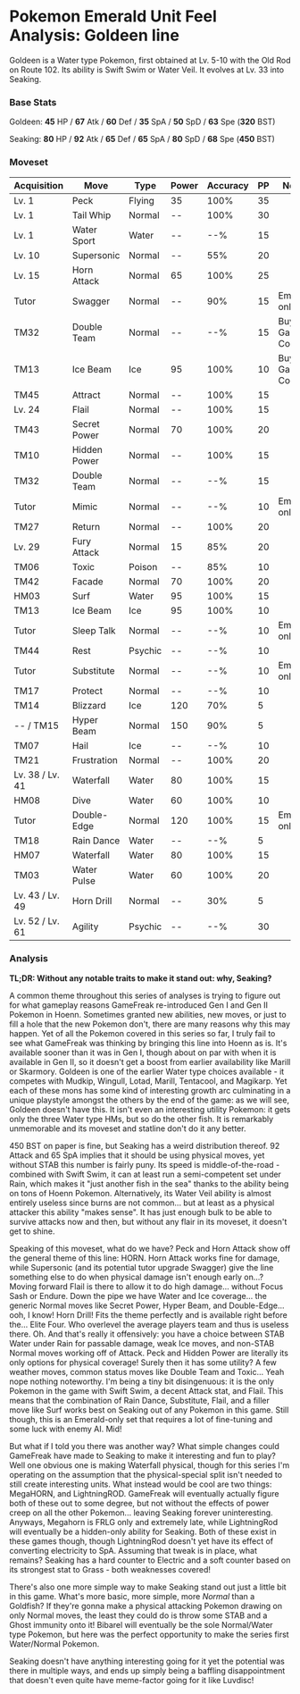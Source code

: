 # Pokemon Emerald Unit Feel Analysis: Goldeen line

Goldeen is a Water type Pokemon, first obtained at Lv. 5-10 with the Old Rod on Route 102. Its ability is Swift Swim or Water Veil. It evolves at Lv. 33 into Seaking.

### Base Stats

Goldeen: **45** HP / **67** Atk / **60** Def / **35** SpA / **50** SpD / **63** Spe (**320** BST)

Seaking: **80** HP / **92** Atk / **65** Def / **65** SpA / **80** SpD / **68** Spe (**450** BST)

### Moveset

| Acquisition     | Move         | Type    | Power | Accuracy | PP | Notes              |
|-----------------|--------------|---------|-------|----------|----|--------------------|
| Lv. 1           | Peck         | Flying  | 35    | 100%     | 35 |                    |
| Lv. 1           | Tail Whip    | Normal  | --    | 100%     | 30 |                    |
| Lv. 1           | Water Sport  | Water   | --    | --%      | 15 |                    |
| Lv. 10          | Supersonic   | Normal  | --    | 55%      | 20 |                    |
| Lv. 15          | Horn Attack  | Normal  | 65    | 100%     | 25 |                    |
| Tutor           | Swagger      | Normal  | --    | 90%      | 15 | Emerald only       |
| TM32            | Double Team  | Normal  | --    | --%      | 15 | Buy at Game Corner |
| TM13            | Ice Beam     | Ice     | 95    | 100%     | 10 | Buy at Game Corner |
| TM45            | Attract      | Normal  | --    | 100%     | 15 |                    |
| Lv. 24          | Flail        | Normal  | --    | 100%     | 15 |                    |
| TM43            | Secret Power | Normal  | 70    | 100%     | 20 |                    |
| TM10            | Hidden Power | Normal  | --    | 100%     | 15 |                    |
| TM32            | Double Team  | Normal  | --    | --%      | 15 |                    |
| Tutor           | Mimic        | Normal  | --    | --%      | 10 | Emerald only       |
| TM27            | Return       | Normal  | --    | 100%     | 20 |                    |
| Lv. 29          | Fury Attack  | Normal  | 15    | 85%      | 20 |                    |
| TM06            | Toxic        | Poison  | --    | 85%      | 10 |                    |
| TM42            | Facade       | Normal  | 70    | 100%     | 20 |                    |
| HM03            | Surf         | Water   | 95    | 100%     | 15 |                    |
| TM13            | Ice Beam     | Ice     | 95    | 100%     | 10 |                    |
| Tutor           | Sleep Talk   | Normal  | --    | --%      | 10 | Emerald only       |
| TM44            | Rest         | Psychic | --    | --%      | 10 |                    |
| Tutor           | Substitute   | Normal  | --    | --%      | 10 | Emerald only       |
| TM17            | Protect      | Normal  | --    | --%      | 10 |                    |
| TM14            | Blizzard     | Ice     | 120   | 70%      | 5  |                    |
| -- / TM15       | Hyper Beam   | Normal  | 150   | 90%      | 5  |                    |
| TM07            | Hail         | Ice     | --    | --%      | 10 |                    |
| TM21            | Frustration  | Normal  | --    | 100%     | 20 |                    |
| Lv. 38 / Lv. 41 | Waterfall    | Water   | 80    | 100%     | 15 |                    |
| HM08            | Dive         | Water   | 60    | 100%     | 10 |                    |
| Tutor           | Double-Edge  | Normal  | 120   | 100%     | 15 | Emerald only       |
| TM18            | Rain Dance   | Water   | --    | --%      | 5  |                    |
| HM07            | Waterfall    | Water   | 80    | 100%     | 15 |                    |
| TM03            | Water Pulse  | Water   | 60    | 100%     | 20 |                    |
| Lv. 43 / Lv. 49 | Horn Drill   | Normal  | --    | 30%      | 5  |                    |
| Lv. 52 / Lv. 61 | Agility      | Psychic | --    | --%      | 30 |                    |

### Analysis

**TL;DR: Without any notable traits to make it stand out: why, Seaking?**

A common theme throughout this series of analyses is trying to figure out for what gameplay reasons GameFreak re-introduced Gen I and Gen II Pokemon in Hoenn. Sometimes granted new abilities, new moves, or just to fill a hole that the new Pokemon don't, there are many reasons why this may happen. Yet of all the Pokemon covered in this series so far, I truly fail to see what GameFreak was thinking by bringing this line into Hoenn as is. It's available sooner than it was in Gen I, though about on par with when it is available in Gen II, so it doesn't get a boost from earlier availability like Marill or Skarmory. Goldeen is one of the earlier Water type choices available - it competes with Mudkip, Wingull, Lotad, Marill, Tentacool, and Magikarp. Yet each of these mons has some kind of interesting growth arc culminating in a unique playstyle amongst the others by the end of the game: as we will see, Goldeen doesn't have this. It isn't even an interesting utility Pokemon: it gets only the three Water type HMs, but so do the other fish. It is remarkably unmemorable and its moveset and statline don't do it any better.

450 BST on paper is fine, but Seaking has a weird distribution thereof. 92 Attack and 65 SpA implies that it should be using physical moves, yet without STAB this number is fairly puny. Its speed is middle-of-the-road - combined with Swift Swim, it can at least run a semi-competent set under Rain, which makes it "just another fish in the sea" thanks to the ability being on tons of Hoenn Pokemon. Alternatively, its Water Veil ability is almost entirely useless since burns are not common... but at least as a physical attacker this ability "makes sense". It has just enough bulk to be able to survive attacks now and then, but without any flair in its moveset, it doesn't get to shine.

Speaking of this moveset, what do we have? Peck and Horn Attack show off the general theme of this line: HORN. Horn Attack works fine for damage, while Supersonic (and its potential tutor upgrade Swagger) give the line something else to do when physical damage isn't enough early on...? Moving forward Flail is there to allow it to do high damage... without Focus Sash or Endure. Down the pipe we have Water and Ice coverage... the generic Normal moves like Secret Power, Hyper Beam, and Double-Edge... ooh, I know! Horn Drill! Fits the theme perfectly and is available right before the... Elite Four. Who overlevel the average players team and thus is useless there. Oh. And that's really it offensively: you have a choice between STAB Water under Rain for passable damage, weak Ice moves, and non-STAB Normal moves working off of Attack. Peck and Hidden Power are literally its only options for physical coverage! Surely then it has some utility? A few weather moves, common status moves like Double Team and Toxic... Yeah nope nothing noteworthy. I'm being a tiny bit disingenuous: it is the only Pokemon in the game with Swift Swim, a decent Attack stat, and Flail. This means that the combination of Rain Dance, Substitute, Flail, and a filler move like Surf works best on Seaking out of any Pokemon in this game. Still though, this is an Emerald-only set that requires a lot of fine-tuning and some luck with enemy AI. Mid!

But what if I told you there was another way? What simple changes could GameFreak have made to Seaking to make it interesting and fun to play? Well one obvious one is making Waterfall physical, though for this series I'm operating on the assumption that the physical-special split isn't needed to still create interesting units. What instead would be cool are two things: MegaHORN, and LightningROD. GameFreak will eventually actually figure both of these out to some degree, but not without the effects of power creep on all the other Pokemon... leaving Seaking forever uninteresting. Anyways, Megahorn is FRLG only and extremely late, while LightningRod will eventually be a hidden-only ability for Seaking. Both of these exist in these games though, though LightningRod doesn't yet have its effect of converting electricity to SpA. Assuming that tweak is in place, what remains? Seaking has a hard counter to Electric and a soft counter based on its strongest stat to Grass - both weaknesses covered!

There's also one more simple way to make Seaking stand out just a little bit in this game. What's more basic, more simple, more _Normal_ than a Goldfish? If they're gonna make a physical attacking Pokemon drawing on only Normal moves, the least they could do is throw some STAB and a Ghost immunity onto it! Bibarel will eventually be the sole Normal/Water type Pokemon, but here was the perfect opportunity to make the series first Water/Normal Pokemon.

Seaking doesn't have anything interesting going for it yet the potential was there in multiple ways, and ends up simply being a baffling disappointment that doesn't even quite have meme-factor going for it like Luvdisc!